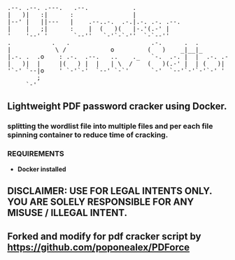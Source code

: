<pre>
                                                               
                                                               
.--. .--. .---.   .--.            .                            
|   )|   :|      :                |                            
|--' |   ||---   |    .--..-.  .-.|.-. .-. .--.                
|    |   ;|      :    |  (   )(   |-.'(.-' |                   
'    '--' '       `--''   `-'`-`-''  `-`--''                   
.           .   .                      .-.      .  .           
|            \ /            o         (   )    _|__|_          
|.-. .  .o    : .-.  .--.   ..    ._   `-.  .-. |  |  .-. .--. 
|   )|  |     |(   ) |  |   | \  /    (   )(.-' |  | (   )|  | 
'`-' `--|o    ' `-'`-'  `--' `-`'      `-'  `--'`-'`-'`-' '  `-
        ;                                                      
     `-'                                                       
</pre>

## Lightweight PDF password cracker using Docker.
### splitting the wordlist file into multiple files and per each file spinning container to reduce time of cracking.

### REQUIREMENTS
- __Docker installed__

## DISCLAIMER: USE FOR LEGAL INTENTS ONLY. YOU ARE SOLELY RESPONSIBLE FOR ANY MISUSE / ILLEGAL INTENT.
## Forked and modify for pdf cracker script by https://github.com/poponealex/PDForce
